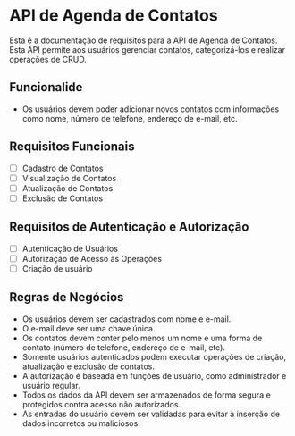 # API de Agenda de Contatos
Esta é a documentação de requisitos para a API de Agenda de Contatos. Esta API permite aos usuários gerenciar contatos, categorizá-los e
realizar operações de CRUD.

## Funcionalide 
- Os usuários devem poder adicionar novos contatos com informações como nome, número de telefone, endereço de e-mail, etc.

## Requisitos Funcionais

- [ ] Cadastro de Contatos
- [ ] Visualização de Contatos
- [ ] Atualização de Contatos
- [ ] Exclusão de Contatos

## Requisitos de Autenticação e Autorização

- [ ] Autenticação de Usuários
- [ ] Autorização de Acesso às Operações
- [ ] Criação de usuário

## Regras de Negócios
- Os usuários devem ser cadastrados com nome e e-mail.
- O e-mail deve ser uma chave única.
- Os contatos devem conter pelo menos um nome e uma forma de contato (número de telefone, endereço de e-mail, etc).
- Somente usuários autenticados podem executar operações de criação, atualização e exclusão de contatos.
- A autorização é baseada em funções de usuário, como administrador e usuário regular.
- Todos os dados da API devem ser armazenados de forma segura e protegidos contra acesso não autorizados.
- As entradas do usuário devem ser validadas para evitar à inserção de dados incorretos ou maliciosos.
